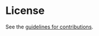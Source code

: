 # License

See the
[guidelines for contributions](https://github.com/SpencerDawkins/panrg-path-selection/blob/main/CONTRIBUTING.md).
